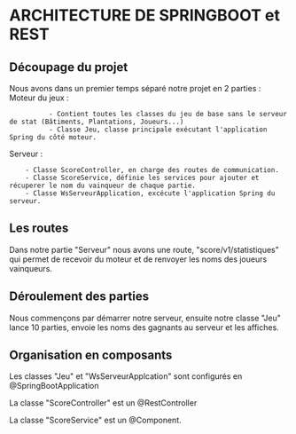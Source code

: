 # ARCHITECTURE DE SPRINGBOOT et REST


## Découpage du projet

Nous avons dans un premier temps séparé notre projet en 2 parties :
Moteur du jeux : 

              - Contient toutes les classes du jeu de base sans le serveur de stat (Bâtiments, Plantations, Joueurs...)
              - Classe Jeu, classe principale exécutant l'application Spring du côté moteur.
Serveur :

        - Classe ScoreController, en charge des routes de communication.
        - Classe ScoreService, définie les services pour ajouter et récuperer le nom du vainqueur de chaque partie.
        - Classe WsServeurApplication, excécute l'application Spring du serveur.


## Les routes

Dans notre partie "Serveur" nous avons une route, "score/v1/statistiques" qui permet de recevoir du moteur et de renvoyer les noms des joueurs vainqueurs.


## Déroulement des parties

Nous commençons par démarrer notre serveur, ensuite notre classe "Jeu" lance 10 parties, envoie les noms des gagnants au serveur et les affiches.

## Organisation en composants

Les classes "Jeu" et "WsServeurApplcation" sont configurés en @SpringBootApplication

La classe "ScoreController" est un @RestController

La classe "ScoreService" est un @Component.



